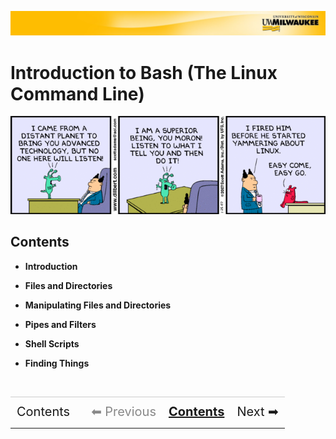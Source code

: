 [![](../../Banner.jpg)](http://uwm.edu/hpc/support)

# Introduction to Bash (The Linux Command Line)

![](./img/dilbert-1486.strip.gif)

## <a name="contents"></a>Contents
- **<a style="text-decoration:none;" href="./bash_multi_1.html">Introduction</a>**

- **<a style="text-decoration:none;" href="./bash_multi_2.html">Files and Directories</a>**

- **<a style="text-decoration:none;" href="./bash_multi_3.html">Manipulating Files and Directories</a>**

- **<a style="text-decoration:none;" href="./bash_multi_4.html">Pipes and Filters</a>**

- **<a style="text-decoration:none;" href="./bash_multi_5.html">Shell Scripts</a>**

- **<a style="text-decoration:none;" href="./bash_multi_6.html">Finding Things</a>**


<!--
<p style="text-align:right; font-weight:bold;font-size:30px;"><a style="text-decoration:none;" href="./bash_0.html"> Next </a></p>
-->

<br>
<table style="width:100%; border-collapse: collapse; border:0px solid black;" >
<tr style="border:0px solid black; border-top:1px solid #CCC; line-height:300%;">
<td style=" border:0px solid black; text-align:center; font-size:20px;"><a style="text-decoration:none;" href="./bash_multi.html">Contents</a></td>
<td style=" border:0px solid black;"></td>
<td style=" border:0px solid black; text-align:center; font-size:20px; color:#888;">⬅ Previous</td>
<td style=" border:0px solid black; text-align:center; font-size:20px;"><a style="font-weight:bold;" href="./bash_multi.html">Contents</a></td>
<td style="border:0px solid black; text-align:center; font-size:20px;"><a style="text-decoration:none;" href="./bash_multi_1.html">Next ➡</a></td>
</table>
